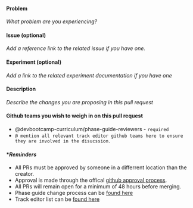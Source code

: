 #### Problem

_What problem are you experiencing?_

#### Issue (optional)

_Add a reference link to the related issue if you have one._

#### Experiment (optional)

_Add a link to the related experiment documentation if you have one_

#### Description

_Describe the changes you are proposing in this pull request_

#### Github teams you wish to weigh in on this pull request

- @devbootcamp-curriculum/phase-guide-reviewers - `required`
- `@ mention all relevant track editor github teams here to ensure they are involved in the disucssion.`


#### **Reminders*

- All PRs must be approved by someone in a differrent location than the creator.
- Approval is made through the offical [github approval process](https://help.github.com/articles/approving-a-pull-request-with-required-reviews/).
- All PRs will remain open for a minimum of 48 hours before merging.
- Phase guide change process can be [found here](https://confluence.devbootcamp.com/x/Vg0v)
- Track editor list can be [found here](https://github.com/orgs/devbootcamp-curriculum/teams?utf8=%E2%9C%93&query=track-)




